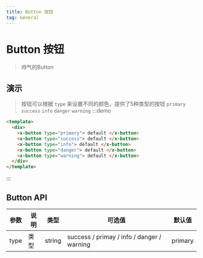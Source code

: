 ```yaml
---
title: Button 按钮
tag: General
---
```


# Button 按钮

> 帅气的Button

## 演示

> 按钮可以根据 `type` 来设置不同的颜色，提供了5种类型的按钮 `primary` `success` `info` `danger` `warning`
:::demo

```html
<template>
  <div>
    <x-button type="primary"> default </x-button>
    <x-button type="success"> default </x-button>
    <x-button type="info"> default </x-button>
    <x-button type="danger"> default </x-button>
    <x-button type="warning"> default </x-button>
  </div>
</template>
```

:::

## Button API

| 参数    |  说明  | 类型   | 可选值 | 默认值   |
| ------  | ------ | ---- | ------ | ----    |
| type  |  类型 |  string  |  success / primay / info / danger / warning  |  primary
